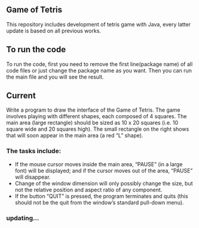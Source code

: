 Game of Tetris
--------------

This repository includes development of tetris game with Java, every latter update is based on all previous works.

## To run the code

To run the code, first you need to remove the first line(package name) of all code files or just change the package name as you want. Then you can run the main file and you will see the result.

## Current

Write a program to draw the interface of the Game of Tetris. The game involves playing with different shapes, each composed of 4 squares. The main area (large rectangle) should be sized as 10 x 20 squares (i.e. 10 square wide and 20 squares high). The small rectangle on the right shows that will soon appear in the main area (a red “L” shape).
 
### The tasks include:

-   If the mouse cursor moves inside the main area, “PAUSE” (in a large font) will be displayed; and if the cursor moves out of the area, “PAUSE” will disappear.
-   Change of the window dimension will only possibly change the size, but not the relative position and aspect ratio of any component.
-   If the button “QUIT” is pressed, the program terminates and quits (this should not be the quit from the window’s standard pull-down menu).
 
### updating...
